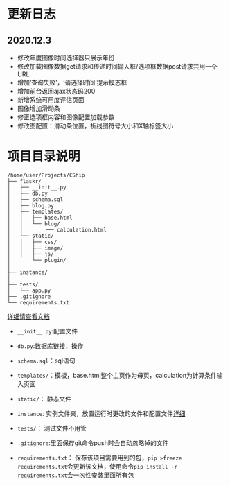 # 更新日志
## 2020.12.3
- 修改年度图像时间选择器只展示年份
- 修改加载图像数据get请求和传递时间输入框/选项框数据post请求共用一个URL
- 增加‘查询失败’，‘请选择时间’提示模态框
- 增加前台返回ajax状态码200
- 新增系统可用度评估页面
- 图像增加滑动条
- 修正选项框内容和图像配置加载参数
- 修改图配置：滑动条位置，折线图符号大小和X轴标签大小


# 项目目录说明
```
/home/user/Projects/CShip
├── flaskr/
│   ├── __init__.py
│   ├── db.py
│   ├── schema.sql
│   ├── blog.py
│   ├── templates/
│   │   ├── base.html
│   │   └── blog/
│   │       └── calculation.html
│   └── static/
│   │   ├── css/
│   │   ├── image/
│   │   ├── js/
│       └── plugin/
│
├── instance/
│ 
├── tests/
│   └── app.py
├── .gitignore
└── requirements.txt
```

[详细请查看文档](https://dormousehole.readthedocs.io/en/latest/tutorial/layout.html)

- `__init__.py`:配置文件

- `db.py`:数据库链接，操作

- `schema.sql`：sql语句

- `templates/`：模板，base.html整个主页作为母页，calculation为计算条件输入页面

- `static/`： 静态文件

- `instance`: 实例文件夹，放置运行时更改的文件和配置文件[详细](http://docs.jinkan.org/docs/flask/config.html#instance-folders)

- `tests/`： 测试文件不用管

- `.gitignore`:里面保存git命令push时会自动忽略掉的文件

- `requirements.txt`： 保存该项目需要用到的包，`pip >freeze requirements.txt`会更新该文档，使用命令`pip install -r requirements.txt`会一次性安装里面所有包
